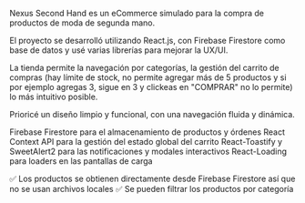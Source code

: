Nexus Second Hand es un eCommerce simulado para la compra de productos de moda de segunda mano.

El proyecto se desarrolló utilizando React.js, con Firebase Firestore como base de datos y usé varias librerías para mejorar la UX/UI.

La tienda permite la navegación por categorías, la gestión del carrito de compras (hay límite de stock, no permite agregar más de 5 productos y si por ejemplo agregas 3, sigue en 3 y clickeas en "COMPRAR" no lo permite) lo más intuitivo posible.

Prioricé un diseño limpio y funcional, con una navegación fluida y dinámica.

Firebase Firestore para el almacenamiento de productos y órdenes
React Context API para la gestión del estado global del carrito
React-Toastify y SweetAlert2 para las notificaciones y modales interactivos
React-Loading para loaders en las pantallas de carga

✅ Los productos se obtienen directamente desde Firebase Firestore así que no se usan archivos locales
✅ Se pueden filtrar los productos por categoría
